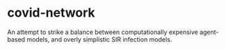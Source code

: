 # covid-network
An attempt to strike a balance between computationally expensive agent-based models, and overly simplistic SIR infection models. 
